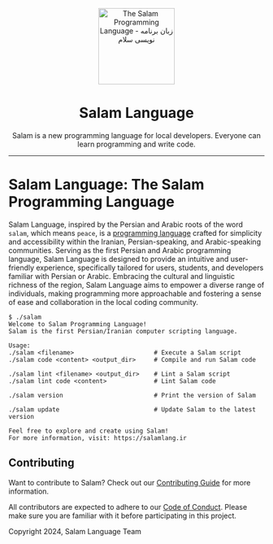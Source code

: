 <div align="center">

<p>
    <a href="https://salamlang.ir/">
        <img width="150" src="https://raw.githubusercontent.com/SalamLang/Salam/main/assets/logo-box.svg" alt="The Salam Programming Language - زبان برنامه نویسی سلام">
    </a>
</p>

# Salam Language

Salam is a new programming language for local developers. Everyone can learn programming and write code.

</div>

---

# Salam Language: The Salam Programming Language

Salam Language, inspired by the Persian and Arabic roots of the word `salam`, which means `peace`, is a [programming language](https://en.wikipedia.org/wiki/Programming_language) crafted for simplicity and accessibility within the Iranian, Persian-speaking, and Arabic-speaking communities. Serving as the first Persian and Arabic programming language, Salam Language is designed to provide an intuitive and user-friendly experience, specifically tailored for users, students, and developers familiar with Persian or Arabic. Embracing the cultural and linguistic richness of the region, Salam Language aims to empower a diverse range of individuals, making programming more approachable and fostering a sense of ease and collaboration in the local coding community.

```
$ ./salam
Welcome to Salam Programming Language!
Salam is the first Persian/Iranian computer scripting language.

Usage:
./salam <filename>                      # Execute a Salam script
./salam code <content> <output_dir>     # Compile and run Salam code

./salam lint <filename> <output_dir>    # Lint a Salam script
./salam lint code <content>             # Lint Salam code

./salam version                         # Print the version of Salam

./salam update                          # Update Salam to the latest version

Feel free to explore and create using Salam!
For more information, visit: https://salamlang.ir
```

## Contributing

Want to contribute to Salam? Check out our [Contributing Guide](CONTRIBUTING.md) for more information.

All contributors are expected to adhere to our [Code of Conduct](CODE_OF_CONDUCT.md). Please make sure you are familiar with it before participating in this project.

Copyright 2024, Salam Language Team
